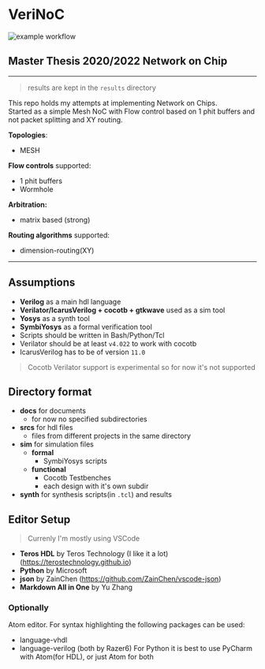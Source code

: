 # VeriNoC

![example workflow](https://github.com/AdDraw/magiament/actions/workflows/blank.yml/badge.svg)

## Master Thesis 2020/2022 Network on Chip

---
> results are kept in the `results` directory

This repo holds my attempts at implementing Network on Chips.\
Started as a simple Mesh NoC with Flow control based on 1 phit buffers and not packet splitting and XY routing.

**Topologies**:

- MESH

**Flow controls** supported:

- 1 phit buffers
- Wormhole

**Arbitration:**

- matrix based (strong)

**Routing algorithms** supported:

- dimension-routing(XY)

---

## Assumptions

- **Verilog** as a main hdl language
- **Verilator/IcarusVerilog + cocotb + gtkwave** used as a sim tool
- **Yosys** as a synth tool
- **SymbiYosys** as a formal verification tool
- Scripts should be written in Bash/Python/Tcl
- Verilator should be at least `v4.022` to work with cocotb
- IcarusVerilog has to be of version `11.0`

> Cocotb Verilator support is experimental so for now it's not supported

## Directory format

- **docs** for documents
  - for now no specified subdirectories
- **srcs** for hdl files
  - files from different projects in the same directory
- **sim** for simulation files
  - **formal**
    - SymbiYosys scripts
  - **functional**
    - Cocotb Testbenches
    - each design with it's own subdir
- **synth** for synthesis scripts(in `.tcl`) and results

## Editor Setup

> Currenly I'm mostly using VSCode

- **Teros HDL** by Teros Technology (I like it a lot)(<https://terostechnology.github.io>)
- **Python** by Microsoft
- **json** by ZainChen (<https://github.com/ZainChen/vscode-json>)
- **Markdown All in One** by Yu Zhang

### Optionally

Atom editor. For syntax highlighting the following packages can be used:

- language-vhdl
- language-verilog
(both by Razer6)
For Python it is best to use PyCharm with Atom(for HDL), or just Atom for both
